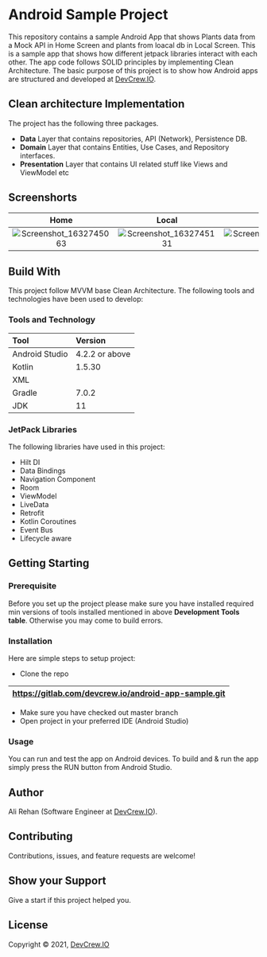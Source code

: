 # Android Sample Project
This repository contains a sample Android App that shows Plants data from a Mock API in Home Screen and plants from loacal db in Local Screen. This is a sample app that shows how different jetpack libraries interact with each other. The app code follows SOLID principles by implementing Clean Architecture. The basic purpose of this project is to show how Android apps are structured and developed at [DevCrew.IO](https://devcrew.io/).

## Clean architecture Implementation 
The project has the following three packages.
- **Data**
Layer that contains repositories, API (Network), Persistence DB.
- **Domain**
Layer that  contains Entities, Use Cases, and Repository interfaces.
- **Presentation**
Layer that contains UI related stuff like Views and ViewModel etc

## Screenshorts

Home                       |  Local                    |  Drawer                   |  Add Plant
:-------------------------:|:-------------------------:|:-------------------------:|:-------------------------
![Screenshot_1632745063](/uploads/3c62a65ac0e9a7904a21fbce4a54f552/Screenshot_1632745063.png) | ![Screenshot_1632745131](/uploads/dd7a95d91f641a9cb4a0a83865661f5f/Screenshot_1632745131.png) | ![Screenshot_1632745068](/uploads/05eb837f614e2070e4a47c6117a0cc24/Screenshot_1632745068.png) | ![Screenshot_1632745161](/uploads/3a028613afc33562af28d23b80f6387a/Screenshot_1632745161.png)
## Build With
This project follow MVVM base Clean Architecture. The following tools and technologies have been used to develop:

### Tools and Technology

|**Tool**|**Version**|
| :- | :- |
|Android Studio|4.2.2 or above|
|Kotlin|1.5.30|
|XML||
|Gradle|7.0.2|
|JDK|11|

### JetPack Libraries
The following libraries have used in this project:
- Hilt DI
- Data Bindings
- Navigation Component
- Room
- ViewModel
- LiveData
- Retrofit
- Kotlin Coroutines
- Event Bus
- Lifecycle aware 

## Getting Starting

### Prerequisite
Before you set up the project please make sure you have installed required min versions of tools installed mentioned in above **Development Tools table**. Otherwise you may come to build errors.

### Installation
Here are simple steps to setup project:

- Clone the repo

|https://gitlab.com/devcrew.io/android-app-sample.git|
| - |
- Make sure you have checked out master branch
- Open project in your preferred IDE (Android Studio)

### Usage
You can run and test the app on Android devices. To build and & run the app simply press the RUN button from Android Studio.

## Author
Ali Rehan (Software Engineer at [DevCrew.IO](https://devcrew.io/)).

## Contributing
Contributions, issues, and feature requests are welcome!

## Show your Support
Give a start if this project helped you.

## License
Copyright © 2021, [DevCrew.IO](https://devcrew.io/)

